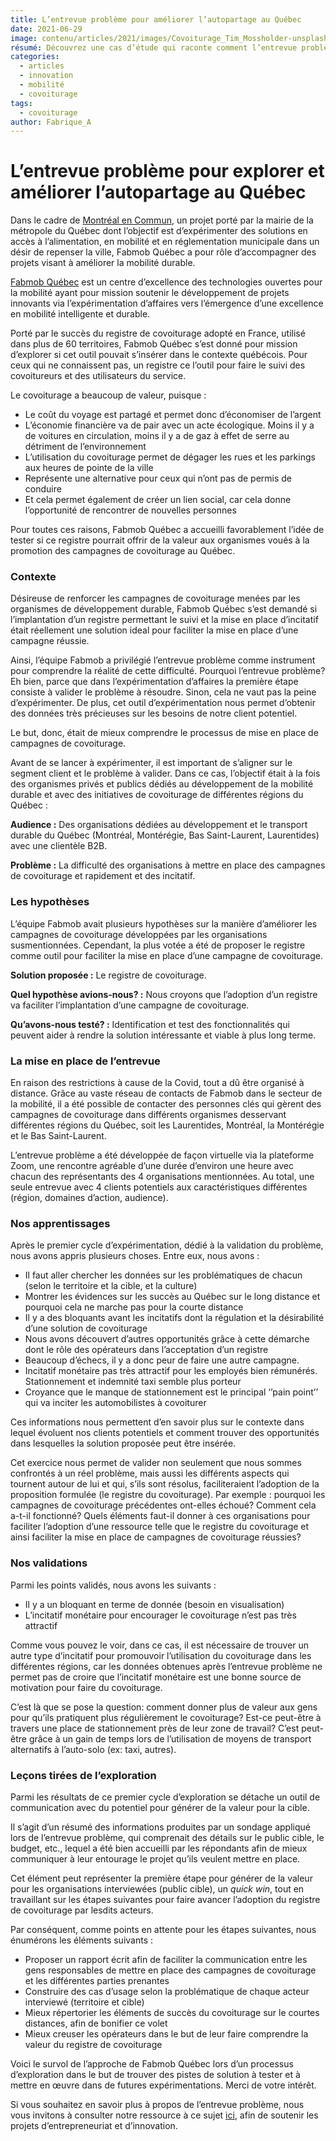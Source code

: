 ```yaml
---
title: L’entrevue problème pour améliorer l’autopartage au Québec
date: 2021-06-29
image: contenu/articles/2021/images/Covoiturage_Tim_Mossholder-unsplash.jpg
résumé: Découvrez une cas d’étude qui raconte comment l’entrevue problème a permis d’en apprendre plus sur le covoiturage
categories: 
  - articles
  - innovation
  - mobilité
  - covoiturage
tags: 
  - covoiturage
author: Fabrique_A
---
```


# L’entrevue problème pour explorer et améliorer l’autopartage au Québec

Dans le cadre de [Montréal en Commun](https://laburbain.montreal.ca/montreal-en-commun), un projet porté par la mairie de la métropole du Québec dont l’objectif est d’expérimenter des solutions en accès à l’alimentation, en mobilité et en réglementation municipale dans un désir de repenser la ville, Fabmob Québec a pour rôle d’accompagner des projets visant à améliorer la mobilité durable.

[Fabmob Québec](https://wiki.lafabriquedesmobilites.fr/wiki/Centre_d%E2%80%99excellence_des_technologiques_ouvertes_pour_la_mobilit%C3%A9) est un centre d’excellence des technologies ouvertes pour la mobilité ayant pour mission soutenir le développement de projets innovants via l’expérimentation d’affaires vers l’émergence d’une excellence en mobilité intelligente et durable.

Porté par le succès du registre de covoiturage adopté en France, utilisé dans plus de 60 territoires, Fabmob Québec s’est donné pour mission d’explorer si cet outil pouvait s’insérer dans le contexte québécois. Pour ceux qui ne connaissent pas, un registre ce l’outil pour faire le suivi des covoitureurs et des utilisateurs du service.

Le covoiturage a beaucoup de valeur, puisque :

* Le coût du voyage est partagé et permet donc d’économiser de l’argent
* L’économie financière va de pair avec un acte écologique. Moins il y a de voitures en circulation, moins il y a de gaz à effet de serre au détriment de l’environnement
* L’utilisation du covoiturage permet de dégager les rues et les parkings aux heures de pointe de la ville
* Représente une alternative pour ceux qui n’ont pas de permis de conduire
* Et cela permet également de créer un lien social, car cela donne l’opportunité de rencontrer de nouvelles personnes

Pour toutes ces raisons, Fabmob Québec a accueilli favorablement l’idée de tester si ce registre pourrait offrir de la valeur aux organismes voués à la promotion des campagnes de covoiturage au Québec.

### Contexte
Désireuse de renforcer les campagnes de covoiturage menées par les organismes de développement durable, Fabmob Québec s’est demandé si l’implantation d’un registre permettant le suivi et la mise en place d’incitatif était réellement une solution ideal pour faciliter la mise en place d’une campagne réussie.

Ainsi, l’équipe Fabmob a privilégié l’entrevue problème comme instrument pour comprendre la réalité de cette difficulté. Pourquoi l’entrevue problème? Eh bien, parce que dans l’expérimentation d’affaires la première étape consiste à valider le problème à résoudre. Sinon, cela ne vaut pas la peine d’expérimenter. De plus, cet outil d’expérimentation nous permet d’obtenir des données très précieuses sur les besoins de notre client potentiel.

Le but, donc, était de mieux comprendre le processus de mise en place de campagnes de covoiturage.

Avant de se lancer à expérimenter, il est important de s’aligner sur le segment client et le problème à valider. Dans ce cas, l’objectif était à la fois des organismes privés et publics dédiés au développement de la mobilité durable et avec des initiatives de covoiturage de différentes régions du Québec :

**Audience :** Des organisations dédiées au développement et le transport durable du Québec (Montréal, Montérégie, Bas Saint-Laurent, Laurentides) avec une clientèle B2B.

**Problème :** La difficulté des organisations à mettre en place des campagnes de covoiturage et rapidement et des incitatif.

### Les hypothèses
L’équipe Fabmob avait plusieurs hypothèses sur la manière d’améliorer les campagnes de covoiturage développées par les organisations susmentionnées. Cependant, la plus votée a été de proposer le registre comme outil pour faciliter la mise en place d’une campagne de covoiturage.

**Solution proposée :** Le registre de covoiturage.

**Quel hypothèse avions-nous? :** Nous croyons que l’adoption d’un registre va faciliter l’implantation d’une campagne de covoiturage.

**Qu’avons-nous testé? :** Identification et test des fonctionnalités qui peuvent aider à rendre la solution intéressante et viable à plus long terme.

### La mise en place de l’entrevue
En raison des restrictions à cause de la Covid, tout a dû être organisé à distance. Grâce au vaste réseau de contacts de Fabmob dans le secteur de la mobilité, il a été possible de contacter des personnes clés qui gèrent des campagnes de covoiturage dans différents organismes desservant différentes régions du Québec, soit les Laurentides, Montréal, la Montérégie et le Bas Saint-Laurent.

L’entrevue problème a été développée de façon virtuelle via la plateforme Zoom, une rencontre agréable d’une durée d’environ une heure avec chacun des représentants des 4 organisations mentionnées. Au total, une seule entrevue avec 4 clients potentiels aux caractéristiques différentes (région, domaines d’action, audience).

### Nos apprentissages
Après le premier cycle d’expérimentation, dédié à la validation du problème, nous avons appris plusieurs choses. Entre eux, nous avons :

* Il faut aller chercher les données sur les problématiques de chacun (selon le territoire et la cible, et la culture)
* Montrer les évidences sur les succès au Québec sur le long distance et pourquoi cela ne marche pas pour la courte distance
* Il y a des bloquants avant les incitatifs dont la régulation et la désirabilité d’une solution de covoiturage
* Nous avons découvert d’autres opportunités grâce à cette démarche dont le rôle des opérateurs dans l’acceptation d’un registre
* Beaucoup d’échecs, il y a donc peur de faire une autre campagne.
* Incitatif monétaire pas très attractif pour les employés bien rémunérés. Stationnement et indemnité taxi semble plus porteur
* Croyance que le manque de stationnement est le principal ‘’pain point’’ qui va inciter les automobilistes à covoiturer

Ces informations nous permettent d’en savoir plus sur le contexte dans lequel évoluent nos clients potentiels et comment trouver des opportunités dans lesquelles la solution proposée peut être insérée.

Cet exercice nous permet de valider non seulement que nous sommes confrontés à un réel problème, mais aussi les différents aspects qui tournent autour de lui et qui, s’ils sont résolus, faciliteraient l’adoption de la proposition formulée (le registre du covoiturage). Par exemple : pourquoi les campagnes de covoiturage précédentes ont-elles échoué? Comment cela a-t-il fonctionné? Quels éléments faut-il donner à ces organisations pour faciliter l’adoption d’une ressource telle que le registre du covoiturage et ainsi faciliter la mise en place de campagnes de covoiturage réussies?

### Nos validations
Parmi les points validés, nous avons les suivants :

* Il y a un bloquant en terme de donnée (besoin en visualisation)
* L’incitatif monétaire pour encourager le covoiturage n’est pas très attractif

Comme vous pouvez le voir, dans ce cas, il est nécessaire de trouver un autre type d’incitatif pour promouvoir l’utilisation du covoiturage dans les différentes régions, car les données obtenues après l’entrevue problème ne permet pas de croire que l’incitatif monétaire est une bonne source de motivation pour faire du covoiturage.

C’est là que se pose la question: comment donner plus de valeur aux gens pour qu’ils pratiquent plus régulièrement le covoiturage? Est-ce peut-être à travers une place de stationnement près de leur zone de travail? C’est peut-être grâce à un gain de temps lors de l’utilisation de moyens de transport alternatifs à l’auto-solo (ex: taxi, autres).

### Leçons tirées de l’exploration
Parmi les résultats de ce premier cycle d’exploration se détache un outil de communication avec du potentiel pour générer de la valeur pour la cible.

Il s’agit d’un résumé des informations produites par un sondage appliqué lors de l’entrevue problème, qui comprenait des détails sur le public cible, le budget, etc., lequel a été bien accueilli par les répondants afin de mieux communiquer à leur entourage le projet qu’ils veulent mettre en place.

Cet élément peut représenter la première étape pour générer de la valeur pour les organisations interviewées (public cible), un *quick win*, tout en travaillant sur les étapes suivantes pour faire avancer l’adoption du registre de covoiturage par lesdits acteurs.

Par conséquent, comme points en attente pour les étapes suivantes, nous énumérons les éléments suivants : 

* Proposer un rapport écrit afin de faciliter la communication entre les gens responsables de mettre en place des campagnes de covoiturage et les différentes parties prenantes
* Construire des cas d’usage selon la problématique de chaque acteur interviewé (territoire et cible)
* Mieux répertorier les éléments de succès du covoiturage sur le courtes distances, afin de bonifier ce volet
* Mieux creuser les opérateurs dans le but de leur faire comprendre la valeur du registre de covoiturage

Voici le survol de l’approche de Fabmob Québec lors d’un processus d’exploration dans le but de trouver des pistes de solution à tester et à mettre en œuvre dans de futures expérimentations. Merci de votre intérêt.

Si vous souhaitez en savoir plus à propos de l’entrevue problème, nous vous invitons à consulter notre ressource à ce sujet [ici](https://www.notion.so/fabriquea/Entrevue-probl-me-4b977381b5f04c3cbfd53791bbc86556), afin de soutenir les projets d’entrepreneuriat et d’innovation.
